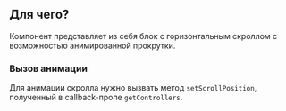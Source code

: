 ## Для чего?
Компонент представляет из себя блок с горизонтальным скроллом с возможностью анимированной прокрутки.

### Вызов анимации
Для анимации скролла нужно вызвать метод `setScrollPosition`, полученный в callback-пропе `getControllers`.
